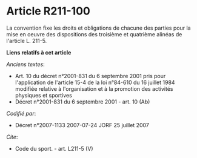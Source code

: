 # Article R211-100

La convention fixe les droits et obligations de chacune des parties pour la mise en oeuvre des dispositions des troisième et
quatrième alinéas de l'article L. 211-5.

**Liens relatifs à cet article**

_Anciens textes_:

  - Art. 10 du décret n°2001-831 du 6 septembre 2001 pris pour l'application de l'article 15-4 de la loi n°84-610 du 16 juillet 1984 modifiée relative à l'organisation et à la promotion des activités physiques et sportives
  - Décret n°2001-831 du 6 septembre 2001 - art. 10 (Ab)

_Codifié par_:

  - Décret n°2007-1133 2007-07-24 JORF 25 juillet 2007

_Cite_:

  - Code du sport. - art. L211-5 (V)
